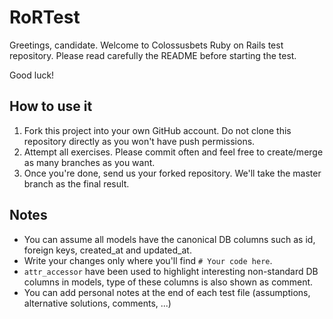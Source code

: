# RoRTest

Greetings, candidate. Welcome to Colossusbets Ruby on Rails test repository. Please read carefully the README before starting the test.

Good luck!

## How to use it

1. Fork this project into your own GitHub account. Do not clone this repository directly as you won't have push permissions.
2. Attempt all exercises. Please commit often and feel free to create/merge as many branches as you want.
3. Once you're done, send us your forked repository. We'll take the master branch as the final result.

## Notes

* You can assume all models have the canonical DB columns such as id, foreign keys, created_at and updated_at.
* Write your changes only where you'll find `# Your code here`. 
* `attr_accessor` have been used to highlight interesting non-standard DB columns in models, type of these columns is also shown as comment.
* You can add personal notes at the end of each test file (assumptions, alternative solutions, comments, ...)
